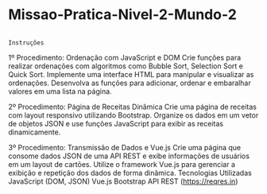 ﻿# Missao-Pratica-Nivel-2-Mundo-2

                                                                       Instruções

                                                                       
1º Procedimento: Ordenação com JavaScript e DOM
Crie funções para realizar ordenações com algoritmos como Bubble Sort, Selection Sort e Quick Sort.
Implemente uma interface HTML para manipular e visualizar as ordenações.
Desenvolva as funções para adicionar, ordenar e embaralhar valores em uma lista na página.

2º Procedimento: Página de Receitas Dinâmica
Crie uma página de receitas com layout responsivo utilizando Bootstrap.
Organize os dados em um vetor de objetos JSON e use funções JavaScript para exibir as receitas dinamicamente.

3º Procedimento: Transmissão de Dados e Vue.js
Crie uma página que consome dados JSON de uma API REST e exibe informações de usuários em um layout de cartões.
Utilize o framework Vue.js para gerenciar a exibição e repetição dos dados de forma dinâmica.
Tecnologias Utilizadas
JavaScript (DOM, JSON)
Vue.js
Bootstrap
API REST (https://reqres.in)
